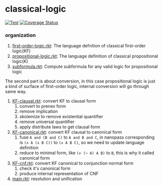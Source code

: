 # classical-logic

[![Test](https://github.com/dannypsnl/classical-logic/actions/workflows/test.yml/badge.svg)](https://github.com/dannypsnl/classical-logic/actions/workflows/test.yml)
[![Coverage Status](https://coveralls.io/repos/github/dannypsnl/classical-logic/badge.svg?branch=develop)](https://coveralls.io/github/dannypsnl/classical-logic?branch=develop)

### organization

1. [first-order-logic.rkt](./first-order-logic.rkt): The language defnition of classical first-order logic(KF)
2. [propositional-logic.rkt](./propositional-logic.rkt): The language definition of classical propositional logic(K)
3. [subformula.rkt](./subformula.rkt): Compute subformula for any valid logic for propositional logic

The second part is about conversion, in this case propositional logic is just a kind of surface of first-order logic, internal conversion will go through same way.

1. [KF-clausal.rkt](./KF-clausal.rkt): convert KF to clausal form
   1. convert to prenex form
   2. remove implication
   3. skolemize to remove existential quantifier
   4. remove universal quantifier
   5. apply distribute laws to get clausal form
2. [KF-canonical.rkt](./KF-canonical.rkt): convert KF clausal to canonical form
   1. fuse `A and (B and C)` to `A and B and C`, in nanopass corresponding is `(∧ A (∧ B C))` to `(∧ A B C)`, so we need to update language definition
   2. reduce to minimal form, like `(∨ (¬ A) A B)` to `B`, this is why it called canonical form
3. [KF-cnf.rkt](./KF-cnf.rkt): convert KF canonical to conjunction normal form
   1. check it's canonical form
   2. produce internal representation of CNF
4. [main.rkt](./main.rkt): resolution and unification
